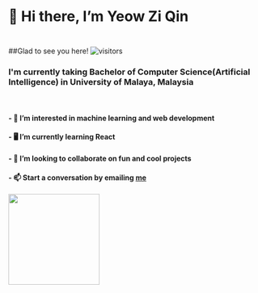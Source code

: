 # 👋 Hi there, I’m Yeow Zi Qin

<img height="10vh" width="100%" src="https://github.com/halfrost/halfrost/blob/master/icons/header_.png?raw=true" />

##Glad to see you here! ![visitors](https://visitor-badge.glitch.me/badge?page_id=page.id)

### I'm currently taking Bachelor of Computer Science(Artificial Intelligence) in University of Malaya, Malaysia

<br>

#### - 👀 I’m interested in machine learning and web development
#### - 🖥 I’m currently learning React
#### - 💞️ I’m looking to collaborate on fun and cool projects
#### - 📫 Start a conversation by emailing <a href="mailto:ziqinyeow@gmail.com">me</a>

<img height="180em" src="https://github-readme-stats.vercel.app/api?username=ziqinyeow&show_icons=true&hide_border=true&&count_private=true&include_all_commits=true" />

